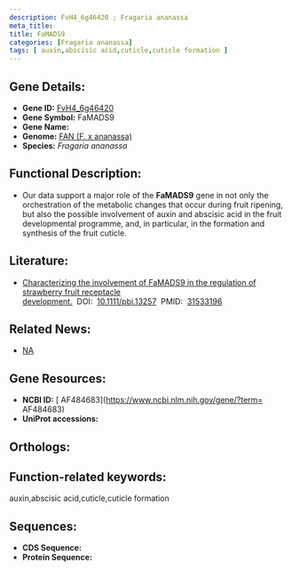 ```yaml
---
description: FvH4_6g46420 ; Fragaria ananassa
meta_title:
title: FaMADS9
categories: [Fragaria ananassa]
tags: [ auxin,abscisic acid,cuticle,cuticle formation ]
---
```


## Gene Details:
- **Gene ID:**	[FvH4_6g46420]()
- **Gene Symbol:** FaMADS9
- **Gene Name:** 
- **Genome:** [FAN (F. x ananassa)]()
- **Species:** *Fragaria ananassa*

## Functional Description:
   - Our data support a major role of the **FaMADS9** gene in not only the orchestration of the metabolic changes that occur during fruit ripening, but also the possible involvement of auxin and abscisic acid in the fruit developmental programme, and, in particular, in the formation and synthesis of the fruit cuticle.

## Literature:
   - [Characterizing the involvement of FaMADS9 in the regulation of strawberry fruit receptacle development.]( https://onlinelibrary.wiley.com/doi/full/10.1111/pbi.13257)&nbsp;&nbsp;DOI:&nbsp;&nbsp;[10.1111/pbi.13257](https://onlinelibrary.wiley.com/doi/full/10.1111/pbi.13257)&nbsp;&nbsp;PMID:&nbsp;&nbsp;[31533196](https://pubmed.ncbi.nlm.nih.gov/31533196/)

## Related News:
   - [NA](https://mp.weixin.qq.com/s?__biz=Mzg3MDEwNDEyMg==&mid=2247485782&idx=2&sn=7d50f4e53868d6599d9a607c65008c14&chksm=ce93a403f9e42d159116c6dee0928b1acd85c90a651d40fb7967726863beb8af662688d10073&scene=27#wechat_redirect)

## Gene Resources:
- **NCBI ID:** [ AF484683](https://www.ncbi.nlm.nih.gov/gene/?term= AF484683)
- **UniProt accessions:** [](https://www.uniprot.org/uniprotkb//entry)

## Orthologs:


## Function-related keywords:
auxin,abscisic acid,cuticle,cuticle formation

## Sequences:
- **CDS Sequence:**
- **Protein Sequence:**
